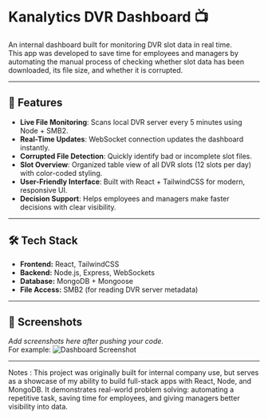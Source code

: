 # Kanalytics DVR Dashboard 📺

An internal dashboard built for monitoring DVR slot data in real time.  
This app was developed to save time for employees and managers by automating the manual process of checking whether slot data has been downloaded, its file size, and whether it is corrupted.

---

## 🚀 Features
- **Live File Monitoring**: Scans local DVR server every 5 minutes using Node + SMB2.  
- **Real-Time Updates**: WebSocket connection updates the dashboard instantly.  
- **Corrupted File Detection**: Quickly identify bad or incomplete slot files.  
- **Slot Overview**: Organized table view of all DVR slots (12 slots per day) with color-coded styling.  
- **User-Friendly Interface**: Built with React + TailwindCSS for modern, responsive UI.  
- **Decision Support**: Helps employees and managers make faster decisions with clear visibility.

---

## 🛠️ Tech Stack
- **Frontend:** React, TailwindCSS  
- **Backend:** Node.js, Express, WebSockets  
- **Database:** MongoDB + Mongoose  
- **File Access:** SMB2 (for reading DVR server metadata)  

---

## 📸 Screenshots
_Add screenshots here after pushing your code._  
For example:
![Dashboard Screenshot](docs/dashboard-screenshot.png)

---
Notes :
This project was originally built for internal company use, but serves as a showcase of my ability to build full-stack apps with React, Node, and MongoDB.
It demonstrates real-world problem solving: automating a repetitive task, saving time for employees, and giving managers better visibility into data.
